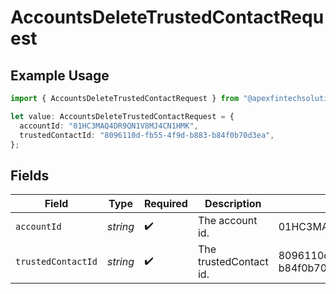 # AccountsDeleteTrustedContactRequest

## Example Usage

```typescript
import { AccountsDeleteTrustedContactRequest } from "@apexfintechsolutions/ascend-sdk/models/operations";

let value: AccountsDeleteTrustedContactRequest = {
  accountId: "01HC3MAQ4DR9QN1V8MJ4CN1HMK",
  trustedContactId: "8096110d-fb55-4f9d-b883-b84f0b70d3ea",
};
```

## Fields

| Field                                | Type                                 | Required                             | Description                          | Example                              |
| ------------------------------------ | ------------------------------------ | ------------------------------------ | ------------------------------------ | ------------------------------------ |
| `accountId`                          | *string*                             | :heavy_check_mark:                   | The account id.                      | 01HC3MAQ4DR9QN1V8MJ4CN1HMK           |
| `trustedContactId`                   | *string*                             | :heavy_check_mark:                   | The trustedContact id.               | 8096110d-fb55-4f9d-b883-b84f0b70d3ea |
